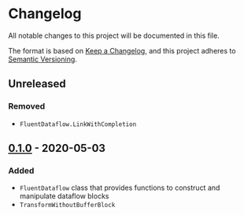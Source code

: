 # Changelog
All notable changes to this project will be documented in this file.

The format is based on [Keep a Changelog](https://keepachangelog.com/en/1.1.0/),
and this project adheres to [Semantic Versioning](https://semver.org/spec/v2.0.0.html).

## Unreleased
### Removed
- `FluentDataflow.LinkWithCompletion`

## [0.1.0] - 2020-05-03
### Added
- `FluentDataflow` class that provides functions to construct and manipulate dataflow blocks
- `TransformWithoutBufferBlock`

[0.1.0]: https://github.com/azyobuzin/BiDaFlow/releases/tag/core-v0.1.0
